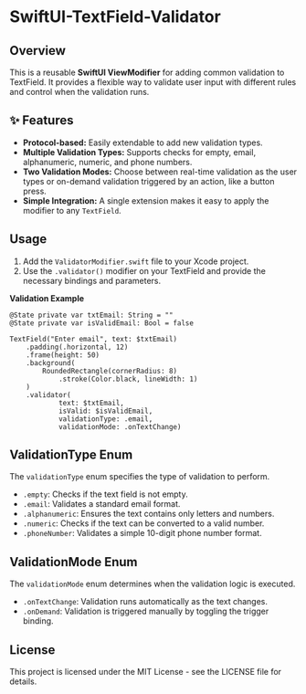 # SwiftUI-TextField-Validator

## Overview
This is a reusable **SwiftUI ViewModifier** for adding common validation to TextField. It provides a flexible way to validate user input with different rules and control when the validation runs.


## ✨ Features
- **Protocol-based:** Easily extendable to add new validation types.  
- **Multiple Validation Types:** Supports checks for empty, email, alphanumeric, numeric, and phone numbers.  
- **Two Validation Modes:**  Choose between real-time validation as the user types or on-demand validation triggered by an action, like a button press.
- **Simple Integration:** A single extension makes it easy to apply the modifier to any `TextField`.  

## Usage
1. Add the `ValidatorModifier.swift` file to your Xcode project.
2. Use the `.validator()` modifier on your TextField and provide the necessary bindings and parameters.


**Validation Example**

    @State private var txtEmail: String = ""
    @State private var isValidEmail: Bool = false

    TextField("Enter email", text: $txtEmail)
        .padding(.horizontal, 12)
        .frame(height: 50)
        .background(
            RoundedRectangle(cornerRadius: 8)
                .stroke(Color.black, lineWidth: 1)
        )
        .validator(
                text: $txtEmail,
                isValid: $isValidEmail,
                validationType: .email,
                validationMode: .onTextChange)

## ValidationType Enum

The `validationType` enum specifies the type of validation to perform.

- `.empty`: Checks if the text field is not empty.
- `.email`: Validates a standard email format.
- `.alphanumeric`: Ensures the text contains only letters and numbers.
- `.numeric`: Checks if the text can be converted to a valid number.
- `.phoneNumber`: Validates a simple 10-digit phone number format.

## ValidationMode Enum

The `validationMode` enum determines when the validation logic is executed.

- `.onTextChange`: Validation runs automatically as the text changes.
- `.onDemand`: Validation is triggered manually by toggling the trigger binding.

## License
This project is licensed under the MIT License - see the LICENSE file for details.

